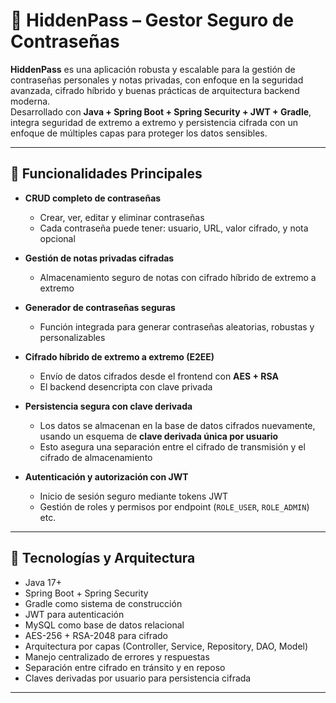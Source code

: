 # 🔐 HiddenPass – Gestor Seguro de Contraseñas

**HiddenPass** es una aplicación robusta y escalable para la gestión de contraseñas personales y notas privadas, con enfoque en la seguridad avanzada, cifrado híbrido y buenas prácticas de arquitectura backend moderna.  
Desarrollado con **Java + Spring Boot +  Spring Security + JWT + Gradle**, integra seguridad de extremo a extremo y persistencia cifrada con un enfoque de múltiples capas para proteger los datos sensibles.

---

## 🚀 Funcionalidades Principales

- **CRUD completo de contraseñas**
    - Crear, ver, editar y eliminar contraseñas
    - Cada contraseña puede tener: usuario, URL, valor cifrado, y nota opcional

- **Gestión de notas privadas cifradas**
    - Almacenamiento seguro de notas con cifrado híbrido de extremo a extremo

- **Generador de contraseñas seguras**
    - Función integrada para generar contraseñas aleatorias, robustas y personalizables

- **Cifrado híbrido de extremo a extremo (E2EE)**
    - Envío de datos cifrados desde el frontend con **AES + RSA**
    - El backend desencripta con clave privada

- **Persistencia segura con clave derivada**
    - Los datos se almacenan en la base de datos cifrados nuevamente, usando un esquema de **clave derivada única por usuario**
    - Esto asegura una separación entre el cifrado de transmisión y el cifrado de almacenamiento

- **Autenticación y autorización con JWT**
    - Inicio de sesión seguro mediante tokens JWT
    - Gestión de roles y permisos por endpoint (`ROLE_USER`, `ROLE_ADMIN`) etc.

---

## 🧱 Tecnologías y Arquitectura

- Java 17+
- Spring Boot + Spring Security
- Gradle como sistema de construcción
- JWT para autenticación
-  MySQL como base de datos relacional
- AES-256 + RSA-2048 para cifrado
- Arquitectura por capas (Controller, Service, Repository, DAO, Model)
- Manejo centralizado de errores y respuestas
-   Separación entre cifrado en tránsito y en reposo
- Claves derivadas por usuario para persistencia cifrada

---

